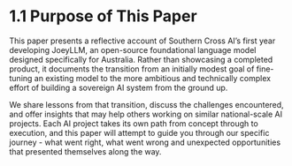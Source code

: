# 1.1 Purpose of This Paper

This paper presents a reflective account of Southern Cross AI’s first year developing JoeyLLM, an open-source foundational language model designed specifically for Australia. Rather than showcasing a completed product, it documents the transition from an initially modest goal of fine-tuning an existing model to the more ambitious and technically complex effort of building a sovereign AI system from the ground up. 

We share lessons from that transition, discuss the challenges encountered, and offer insights that may help others working on similar national-scale AI projects. Each AI project takes its own path from concept through to execution, and this paper will attempt to guide you through our specific journey - what went right, what went wrong and unexpected opportunities that presented themselves along the way.
